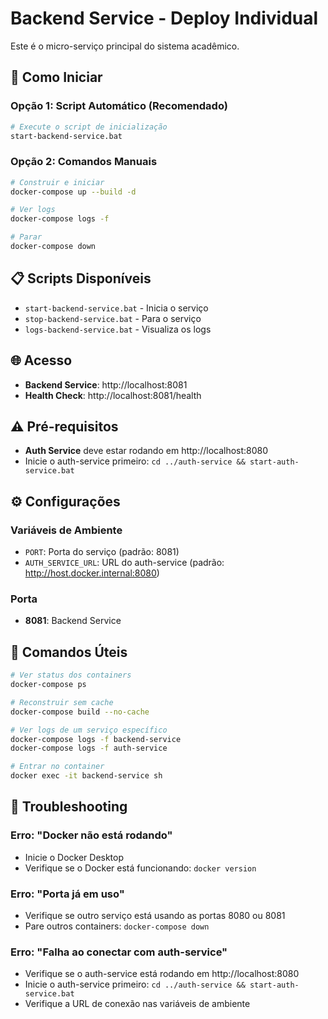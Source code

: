 # Backend Service - Deploy Individual

Este é o micro-serviço principal do sistema acadêmico.

## 🚀 Como Iniciar

### Opção 1: Script Automático (Recomendado)
```bash
# Execute o script de inicialização
start-backend-service.bat
```

### Opção 2: Comandos Manuais
```bash
# Construir e iniciar
docker-compose up --build -d

# Ver logs
docker-compose logs -f

# Parar
docker-compose down
```

## 📋 Scripts Disponíveis

- `start-backend-service.bat` - Inicia o serviço
- `stop-backend-service.bat` - Para o serviço
- `logs-backend-service.bat` - Visualiza os logs

## 🌐 Acesso

- **Backend Service**: http://localhost:8081
- **Health Check**: http://localhost:8081/health

## ⚠️ Pré-requisitos

- **Auth Service** deve estar rodando em http://localhost:8080
- Inicie o auth-service primeiro: `cd ../auth-service && start-auth-service.bat`

## ⚙️ Configurações

### Variáveis de Ambiente
- `PORT`: Porta do serviço (padrão: 8081)
- `AUTH_SERVICE_URL`: URL do auth-service (padrão: http://host.docker.internal:8080)

### Porta
- **8081**: Backend Service

## 🔧 Comandos Úteis

```bash
# Ver status dos containers
docker-compose ps

# Reconstruir sem cache
docker-compose build --no-cache

# Ver logs de um serviço específico
docker-compose logs -f backend-service
docker-compose logs -f auth-service

# Entrar no container
docker exec -it backend-service sh
```

## 🚨 Troubleshooting

### Erro: "Docker não está rodando"
- Inicie o Docker Desktop
- Verifique se o Docker está funcionando: `docker version`

### Erro: "Porta já em uso"
- Verifique se outro serviço está usando as portas 8080 ou 8081
- Pare outros containers: `docker-compose down`

### Erro: "Falha ao conectar com auth-service"
- Verifique se o auth-service está rodando em http://localhost:8080
- Inicie o auth-service primeiro: `cd ../auth-service && start-auth-service.bat`
- Verifique a URL de conexão nas variáveis de ambiente
